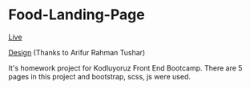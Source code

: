 # Food-Landing-Page

<a href="https://food-landing-page-omega.vercel.app/">Live</a>

<a href="https://dribbble.com/shots/5880492-Freebie-Food-Landing-Page">Design</a> (Thanks to Arifur Rahman Tushar)

It's homework project for Kodluyoruz Front End Bootcamp. There are 5 pages in this project and bootstrap, scss, js were used.
